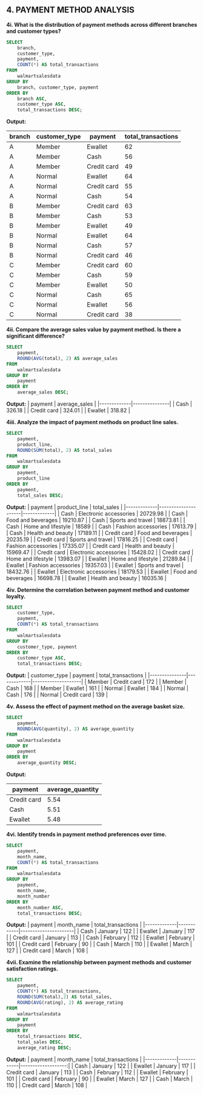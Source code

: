 ## 4. PAYMENT METHOD ANALYSIS
**4i. What is the distribution of payment methods across different branches and customer types?**
``` sql
SELECT
    branch,
    customer_type,
    payment,
    COUNT(*) AS total_transactions
FROM
    walmartsalesdata
GROUP BY
    branch, customer_type, payment
ORDER BY 
	branch ASC,
    customer_type ASC,
    total_transactions DESC;
```
**Output:**

| branch | customer_type | payment     | total_transactions |
|--------|---------------|-------------|--------------------|
| A      | Member        | Ewallet     | 62                 |
| A      | Member        | Cash        | 56                 |
| A      | Member        | Credit card | 49                 |
| A      | Normal        | Ewallet     | 64                 |
| A      | Normal        | Credit card | 55                 |
| A      | Normal        | Cash        | 54                 |
| B      | Member        | Credit card | 63                 |
| B      | Member        | Cash        | 53                 |
| B      | Member        | Ewallet     | 49                 |
| B      | Normal        | Ewallet     | 64                 |
| B      | Normal        | Cash        | 57                 |
| B      | Normal        | Credit card | 46                 |
| C      | Member        | Credit card | 60                 |
| C      | Member        | Cash        | 59                 |
| C      | Member        | Ewallet     | 50                 |
| C      | Normal        | Cash        | 65                 |
| C      | Normal        | Ewallet     | 56                 |
| C      | Normal        | Credit card | 38                 |


**4ii. Compare the average sales value by payment method. Is there a significant difference?**
``` sql
SELECT 
	payment,
    ROUND(AVG(total), 2) AS average_sales
FROM
	walmartsalesdata
GROUP BY 
	payment
ORDER BY
	average_sales DESC;
```
**Output:**
| payment     | average_sales |
|-------------|---------------|
| Cash        | 326.18        |
| Credit card | 324.01        |
| Ewallet     | 318.82        |


**4iii. Analyze the impact of payment methods on product line sales.**
``` sql
SELECT
	payment,
    product_line,
    ROUND(SUM(total), 2) AS total_sales
FROM
	walmartsalesdata
GROUP BY 
	payment,
    product_line
ORDER BY
	payment,
    total_sales DESC;
```
**Output:**
| payment     | product_line        | total_sales |
|-------------|---------------------|-------------|
| Cash        | Electronic accessories | 20729.98   |
| Cash        | Food and beverages  | 19210.87    |
| Cash        | Sports and travel   | 18873.81    |
| Cash        | Home and lifestyle  | 18589       |
| Cash        | Fashion accessories | 17613.79    |
| Cash        | Health and beauty   | 17189.11    |
| Credit card | Food and beverages  | 20235.19    |
| Credit card | Sports and travel   | 17816.25    |
| Credit card | Fashion accessories | 17335.07    |
| Credit card | Health and beauty   | 15969.47    |
| Credit card | Electronic accessories | 15428.02 |
| Credit card | Home and lifestyle  | 13983.07    |
| Ewallet     | Home and lifestyle  | 21289.84    |
| Ewallet     | Fashion accessories | 19357.03    |
| Ewallet     | Sports and travel   | 18432.76    |
| Ewallet     | Electronic accessories | 18179.53 |
| Ewallet     | Food and beverages  | 16698.78    |
| Ewallet     | Health and beauty   | 16035.16    |


**4iv. Determine the correlation between payment method and customer loyalty.**
``` sql
SELECT
    customer_type,
    payment,
    COUNT(*) AS total_transactions
FROM
    walmartsalesdata
GROUP BY
    customer_type, payment
ORDER BY
    customer_type ASC,
    total_transactions DESC;
```
**Output:**
| customer_type | payment     | total_transactions |
|---------------|-------------|--------------------|
| Member        | Credit card | 172                |
| Member        | Cash        | 168                |
| Member        | Ewallet     | 161                |
| Normal        | Ewallet     | 184                |
| Normal        | Cash        | 176                |
| Normal        | Credit card | 139                |

**4v. Assess the effect of payment method on the average basket size.**
``` sql
SELECT
	payment,
    ROUND(AVG(quantity), 2) AS average_quantity
FROM
	walmartsalesdata
GROUP BY
	payment
ORDER BY 
	average_quantity DESC;
```
**Output:**

| payment     | average_quantity |
|-------------|------------------|
| Credit card | 5.54             |
| Cash        | 5.51             |
| Ewallet     | 5.48             |


**4vi. Identify trends in payment method preferences over time.**
``` sql
SELECT
    payment,
    month_name,
    COUNT(*) AS total_transactions
FROM
    walmartsalesdata
GROUP BY
	payment,
    month_name,
    month_number
ORDER BY 
	month_number ASC,
    total_transactions DESC;
```
**Output:**
| payment     | month_name | total_transactions   |
|-------------|------------|----------------------|
| Cash        | January    |                122   |
| Ewallet     | January    |                117   |
| Credit card | January    |                113   |
| Cash        | February   |                112   |
| Ewallet     | February   |                101   |
| Credit card | February   |                 90   |
| Cash        | March      |                110   |
| Ewallet     | March      |                127   |
| Credit card | March      |                108   |

**4vii. Examine the relationship between payment methods and customer satisfaction ratings.**
``` sql
SELECT
	payment,
    COUNT(*) AS total_transactions,
    ROUND(SUM(total),2) AS total_sales,
    ROUND(AVG(rating), 2) AS average_rating
FROM
	walmartsalesdata
GROUP BY
	payment
ORDER BY
	total_transactions DESC,
    total_sales DESC,
    average_rating DESC;
```
**Output:**
| payment     | month_name | total_transactions |
|-------------|------------|-------------------:|
| Cash        | January    |                122 |
| Ewallet     | January    |                117 |
| Credit card | January    |                113 |
| Cash        | February   |                112 |
| Ewallet     | February   |                101 |
| Credit card | February   |                 90 |
| Ewallet     | March      |                127 |
| Cash        | March      |                110 |
| Credit card | March      |                108 |
